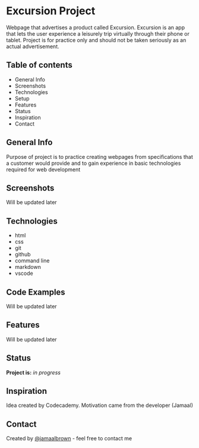 # Excursion Project

Webpage that advertises a product called Excursion. Excursion is an app that lets the user experience a leisurely trip virtually through their phone or tablet. Project is for practice only and should not be taken seriously as an actual advertisement.

## Table of contents

* General Info
* Screenshots
* Technologies
* Setup
* Features
* Status
* Inspiration
* Contact

## General Info

Purpose of project is to practice creating webpages from specifications that a customer would provide and to gain experience in basic technologies required for web development

## Screenshots

Will be updated later

## Technologies

* html
* css
* git
* github
* command line
* markdown
* vscode


## Code Examples

Will be updated later

## Features

Will be updated later

## Status

**Project is:** *in progress*

## Inspiration

Idea created by Codecademy. Motivation came from the developer (Jamaal)

## Contact

Created by [@jamaalbrown](jamaalbrown.me) - feel free to contact me

